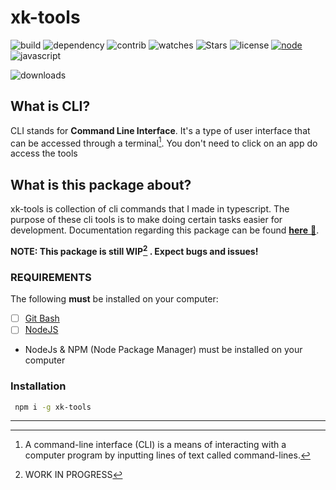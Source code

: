 # xk-tools

![build][build] ![dependency][dependency-review] 
![contrib](https://custom-icon-badges.demolab.com/github/contributors/XK-Z0-XD/xk-cli-tools?logo=person) ![watches](https://custom-icon-badges.demolab.com/github/forks/XK-Z0-XD/xk-cli-tools?logo=repo-forked) ![Stars](https://custom-icon-badges.demolab.com/github/stars/XK-Z0-XD/xk-cli-tools?logo=stars&label=stars)
![license][license] 
[![node][node]][node-url]
![javascript]

![downloads]()

## What is CLI?

CLI stands for **Command Line Interface**. It's a type of user interface that can be accessed through a terminal[^1]. You don't need to click on an app do access the tools

## What is this package about?

xk-tools is collection of cli commands that I made in typescript.
The purpose of these cli tools is to make doing certain tasks easier for development.
Documentation regarding this package can be found [**here** :book:](./docs/README.md).

**NOTE: This package is still WIP[^2] . Expect bugs and issues!**

### REQUIREMENTS

The following **must** be installed on your computer:

- [ ] [Git Bash](https://git-scm.com/downloads)
- [ ] [NodeJS](https://nodejs.org/)
- NodeJs & NPM (Node Package Manager) must be installed on your computer

### Installation

```bash
 npm i -g xk-tools 
```


------
[^1]: A command-line interface (CLI) is a means of interacting with a computer program by inputting lines of text called command-lines.
[^2]:  WORK IN PROGRESS

[node]: https://img.shields.io/node/v/xk-tools.svg
[node-url]: https://nodejs.org
[license]: https://custom-icon-badges.demolab.com/github/license/XK-Z0-XD/xk-cli-tools?logo=law&label=LICENSE
[javascript]: https://custom-icon-badges.demolab.com/static/v1?logo=javascript&label&message=javascript
[install-size]: https://packagephobia.com/result?p=xk-tools
[build]: https://github.com/XK-Z0-XD/xk-cli-tools/actions/workflows/build.yml/badge.svg
[dependency-review]: https://github.com/XK-Z0-XD/xk-cli-tools/actions/workflows/dependency-review.yml/badge.svg
[contrib]: https://custom-icon-badges.demolab.com/github/contributors/XK-Z0-XD/xk-cli-tools?style=flat-square&logo=person 